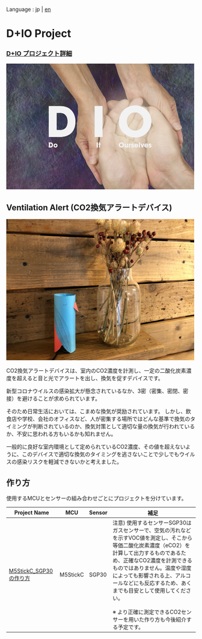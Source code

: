 Language : jp | [en](./README_en.md)
# D+IO Project

### [D+IO プロジェクト詳細](https://panasonic.co.jp/design/flf/works/dio/)

<a href="https://panasonic.co.jp/design/flf/works/dio/"><img width="500px" src="./docs/images/dio_main.jpg"></a>

## Ventilation Alert (CO2換気アラートデバイス)

<img width="500px" src="./docs/images/dio_ventilation_alert.jpg">

CO2換気アラートデバイスは、室内のCO2濃度を計測し、一定の二酸化炭素濃度を超えると音と光でアラートを出し、換気を促すデバイスです。

新型コロナウイルスの感染拡大が懸念されているなか、​3密（密集、密閉、密接）を避けることが求められています。

​そのため日常生活においては、こまめな換気が奨励されています。 しかし、飲食店や学校、会社のオフィスなど、人が密集する場所ではどんな基準で換気のタイミングが判断されているのか、換気対策として適切な量の換気が行われているか、不安に思われる方もいるかも知れません。

一般的に良好な室内環境として定められているCO2濃度、その値を超えないように、このデバイスで適切な換気のタイミングを逃さないことで少しでもウイルスの感染リスクを軽減できないかと考えました。

## 作り方
使用するMCUとセンサーの組み合わせごとにプロジェクトを分けています。

| Project Name | MCU | Sensor | 補足 |
|--------|--------|--------|--------|
|[M5StickC_SGP30の作り方](./M5StickC_SGP30)| M5StickC | SGP30 | 注意) 使用するセンサーSGP30はガスセンサーで、空気の汚れなどを示すVOC値を測定し、そこから等価二酸化炭素濃度（eCO2）を計算して出力するものであるため、正確なCO2濃度を計測できるものではありません。温度や湿度によっても影響される上、アルコールなどにも反応するため、あくまでも目安として使用してください。<br><br> ※ より正確に測定できるCO2センサーを用いた作り方も今後紹介する予定です。|

